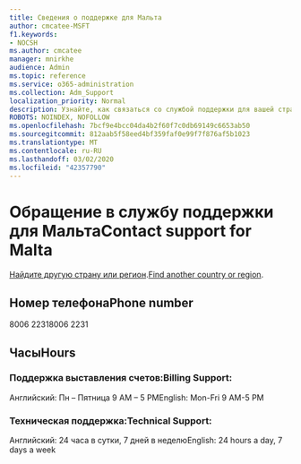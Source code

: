 ```yaml
---
title: Сведения о поддержке для Мальта
author: cmcatee-MSFT
f1.keywords:
- NOCSH
ms.author: cmcatee
manager: mnirkhe
audience: Admin
ms.topic: reference
ms.service: o365-administration
ms.collection: Adm_Support
localization_priority: Normal
description: Узнайте, как связаться со службой поддержки для вашей страны или региона.
ROBOTS: NOINDEX, NOFOLLOW
ms.openlocfilehash: 7bcf9e4bcc04da4b2f60f7c0db69149c6653ab50
ms.sourcegitcommit: 812aab5f58eed4bf359faf0e99f7f876af5b1023
ms.translationtype: MT
ms.contentlocale: ru-RU
ms.lasthandoff: 03/02/2020
ms.locfileid: "42357790"
---
```

# <a name="contact-support-for-malta"></a><span data-ttu-id="869f9-103">Обращение в службу поддержки для Мальта</span><span class="sxs-lookup"><span data-stu-id="869f9-103">Contact support for Malta</span></span>

<span data-ttu-id="869f9-104">[Найдите другую страну или регион](../contact-support-for-business-products.md).</span><span class="sxs-lookup"><span data-stu-id="869f9-104">[Find another country or region](../contact-support-for-business-products.md).</span></span>

## <a name="phone-number"></a><span data-ttu-id="869f9-105">Номер телефона</span><span class="sxs-lookup"><span data-stu-id="869f9-105">Phone number</span></span>
<span data-ttu-id="869f9-106">8006 2231</span><span class="sxs-lookup"><span data-stu-id="869f9-106">8006 2231</span></span>

## <a name="hours"></a><span data-ttu-id="869f9-107">Часы</span><span class="sxs-lookup"><span data-stu-id="869f9-107">Hours</span></span>
### <a name="billing-support"></a><span data-ttu-id="869f9-108">Поддержка выставления счетов:</span><span class="sxs-lookup"><span data-stu-id="869f9-108">Billing Support:</span></span>

<span data-ttu-id="869f9-109">Английский: Пн – Пятница 9 AM – 5 PM</span><span class="sxs-lookup"><span data-stu-id="869f9-109">English: Mon-Fri 9 AM-5 PM</span></span>

### <a name="technical-support"></a><span data-ttu-id="869f9-110">Техническая поддержка:</span><span class="sxs-lookup"><span data-stu-id="869f9-110">Technical Support:</span></span>

<span data-ttu-id="869f9-111">Английский: 24 часа в сутки, 7 дней в неделю</span><span class="sxs-lookup"><span data-stu-id="869f9-111">English: 24 hours a day, 7 days a week</span></span>

